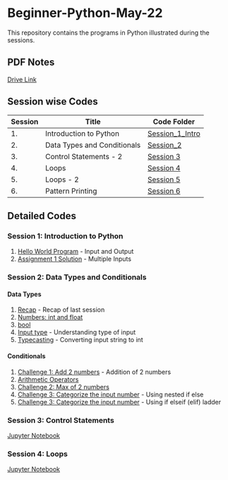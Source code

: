 # Beginner-Python-May-22

This repository contains the programs in Python illustrated during the sessions.

## PDF Notes
[Drive Link](https://drive.google.com/drive/folders/1liN4BNwnAWdWWfWJn2UbiDq1oDNAyccI?usp=sharing)

## Session wise Codes
| Session | Title | Code Folder |
|---------|-------|-------------|
| 1. | Introduction to Python | [Session_1_Intro](Session_1_Intro/) |
| 2. | Data Types and Conditionals | [Session_2](Session_2_Data_Types_and_Conditionals/) |
| 3. | Control Statements - 2 | [Session 3](Session_3_Control_Statements/) |
| 4. | Loops | [Session 4](Session_4_Loops/) |
| 5. | Loops - 2 | [Session 5](Session_5_Loops_2/) |
| 6. | Pattern Printing | [Session 6](Session_6_Pattern_Printing/) |


## Detailed Codes

### Session 1: Introduction to Python

1. [Hello World Program](Session_1_Intro/first_program.py) - Input and Output
2. [Assignment 1 Solution](Session_1_Intro/assignment_1_sol.py) - Multiple Inputs

### Session 2: Data Types and Conditionals

#### Data Types
1. [Recap](Session_2_Data_Types_and_Conditionals/recap.py) - Recap of last session
2. [Numbers: int and float](Session_2_Data_Types_and_Conditionals/numbers.py)
3. [bool](Session_2_Data_Types_and_Conditionals/boolean.py)
4. [Input type](Session_2_Data_Types_and_Conditionals/input_type.py) - Understanding type of input
5. [Typecasting](Session_2_Data_Types_and_Conditionals/typecasting.py) - Converting input string to int

#### Conditionals
1. [Challenge 1: Add 2 numbers](Session_2_Data_Types_and_Conditionals/challenge_1_add_2_nums.py) - Addition of 2 numbers
2. [Arithmetic Operators](Session_2_Data_Types_and_Conditionals/arithmetic_operators.py)
3. [Challenge 2: Max of 2 numbers](Session_2_Data_Types_and_Conditionals/if_else.py)
4. [Challenge 3: Categorize the input number](Session_2_Data_Types_and_Conditionals/nested_if_else.py) - Using nested if else
5. [Challenge 3: Categorize the input number](Session_2_Data_Types_and_Conditionals/assignment_sol_check_number.py) - Using if elseif (elif) ladder

### Session 3: Control Statements

[Jupyter Notebook](Session_3_Control_Statements/notebook.ipynb)

### Session 4: Loops

[Jupyter Notebook](Session_3_Control_Statements/notebook.ipynb)
